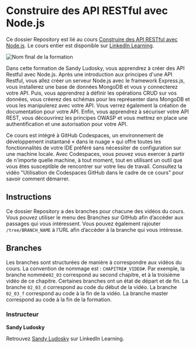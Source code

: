 # Construire des API RESTful avec Node.js
Ce dossier Repository est lié au cours [Construire des API RESTful avec Node.js][lil-course-url]. Le cours entier est disponible sur [LinkedIn Learning](https://www.linkedin.com/learning/construire-des-api-restful-avec-node-js).

![Nom final de la formation][lil-thumbnail-url]

Dans cette formation de Sandy Ludosky, vous apprendrez à créer des API Restful avec Node.js. Après une introduction aux principes d'une API Restful, vous allez créer un serveur Node.js avec le framework Express.js, vous installerez une base de données MongoDB et vous y connecterez votre API. Puis, vous apprendrez à définir les opérations CRUD sur vos données, vous créerez des schémas pour les représenter dans MongoDB et vous les manipulerez avec votre API. Vous verrez également la création de documentation pour votre API. Enfin, vous apprendrez à sécuriser votre API REST, vous découvrirez les principes OWASP et vous mettrez en place une authentification et une autorisation pour votre API.

Ce cours est intégré à GitHub Codespaces, un environnement de développement instantané « dans le nuage » qui offre toutes les fonctionnalités de votre IDE préféré sans nécessiter de configuration sur une machine locale. Avec Codespaces, vous pouvez vous exercer à partir de n'importe quelle machine, à tout moment, tout en utilisant un outil que vous êtes susceptible de rencontrer sur votre lieu de travail. Consultez la vidéo "Utilisation de Codespaces GitHub dans le cadre de ce cours" pour savoir comment démarrer.

## Instructions
Ce dossier Repository a des branches pour chacune des vidéos du cours. Vous pouvez utiliser le menu des Branches sur GitHub afin d’accéder aux passages qui vous intéressent. Vous pouvez également rajouter `/tree/BRANCH_NAME` à l’URL afin d’accéder à la branche qui vous intéresse.

## Branches
Les branches sont structurées de manière à correspondre aux vidéos du cours. La convention de nommage est : `CHAPITRE#_VIDEO#`. Par exemple, la branche nommée`02_03` correspond au second chapitre, et à la troisième vidéo de ce chapitre. Certaines branches ont un état de départ et de fin.
La branche `02_03_d` correspond au code du début de la vidéo.
La branche `02_03_f` correspond au code à la fin de la vidéo.
La branche master correspond au code à la fin de la formation.

### Instructeur

**Sandy Ludosky**

 Retrouvez [Sandy Ludosky](https://www.linkedin.com/learning/instructors/sandy-ludosky) sur LinkedIn Learning.

[lil-course-url]: https://www.linkedin.com/learning/construire-des-api-restful-avec-node-js
[lil-thumbnail-url]: https://media.licdn.com/dms/image/D560DAQHybDlt4F6QwQ/learning-public-crop_675_1200/0/1707377650234?e=2147483647&v=beta&t=C0rol6iE93Itovily3ogJd9jmE8EmV1DhZHAiaiIK1I
